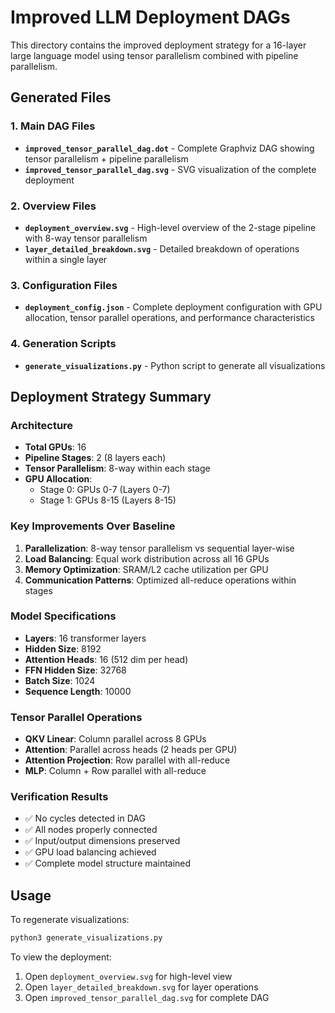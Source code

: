 # Improved LLM Deployment DAGs

This directory contains the improved deployment strategy for a 16-layer large language model using tensor parallelism combined with pipeline parallelism.

## Generated Files

### 1. Main DAG Files
- **`improved_tensor_parallel_dag.dot`** - Complete Graphviz DAG showing tensor parallelism + pipeline parallelism
- **`improved_tensor_parallel_dag.svg`** - SVG visualization of the complete deployment

### 2. Overview Files
- **`deployment_overview.svg`** - High-level overview of the 2-stage pipeline with 8-way tensor parallelism
- **`layer_detailed_breakdown.svg`** - Detailed breakdown of operations within a single layer

### 3. Configuration Files
- **`deployment_config.json`** - Complete deployment configuration with GPU allocation, tensor parallel operations, and performance characteristics

### 4. Generation Scripts
- **`generate_visualizations.py`** - Python script to generate all visualizations

## Deployment Strategy Summary

### Architecture
- **Total GPUs**: 16
- **Pipeline Stages**: 2 (8 layers each)
- **Tensor Parallelism**: 8-way within each stage
- **GPU Allocation**: 
  - Stage 0: GPUs 0-7 (Layers 0-7)
  - Stage 1: GPUs 8-15 (Layers 8-15)

### Key Improvements Over Baseline
1. **Parallelization**: 8-way tensor parallelism vs sequential layer-wise
2. **Load Balancing**: Equal work distribution across all 16 GPUs
3. **Memory Optimization**: SRAM/L2 cache utilization per GPU
4. **Communication Patterns**: Optimized all-reduce operations within stages

### Model Specifications
- **Layers**: 16 transformer layers
- **Hidden Size**: 8192
- **Attention Heads**: 16 (512 dim per head)
- **FFN Hidden Size**: 32768
- **Batch Size**: 1024
- **Sequence Length**: 10000

### Tensor Parallel Operations
- **QKV Linear**: Column parallel across 8 GPUs
- **Attention**: Parallel across heads (2 heads per GPU)
- **Attention Projection**: Row parallel with all-reduce
- **MLP**: Column + Row parallel with all-reduce

### Verification Results
- ✅ No cycles detected in DAG
- ✅ All nodes properly connected
- ✅ Input/output dimensions preserved
- ✅ GPU load balancing achieved
- ✅ Complete model structure maintained

## Usage

To regenerate visualizations:
```bash
python3 generate_visualizations.py
```

To view the deployment:
1. Open `deployment_overview.svg` for high-level view
2. Open `layer_detailed_breakdown.svg` for layer operations
3. Open `improved_tensor_parallel_dag.svg` for complete DAG